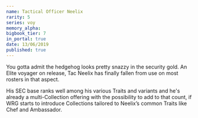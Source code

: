 ```yaml
---
name: Tactical Officer Neelix
rarity: 5
series: voy
memory_alpha:
bigbook_tier: 7
in_portal: true
date: 13/06/2019
published: true
---
```


You gotta admit the hedgehog looks pretty snazzy in the security gold. An Elite voyager on release, Tac Neelix has finally fallen from use on most rosters in that aspect. 

His SEC base ranks well among his various Traits and variants and he's already a multi-Collection offering with the possibility to add to that count, if WRG starts to introduce Collections tailored to Neelix’s common Traits like Chef and Ambassador.

